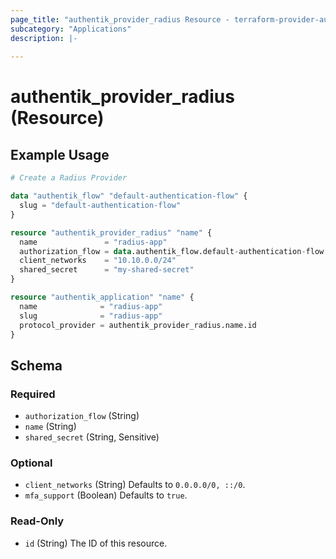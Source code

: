 ```yaml
---
page_title: "authentik_provider_radius Resource - terraform-provider-authentik"
subcategory: "Applications"
description: |-
  
---
```


# authentik_provider_radius (Resource)




## Example Usage

```terraform
# Create a Radius Provider

data "authentik_flow" "default-authentication-flow" {
  slug = "default-authentication-flow"
}

resource "authentik_provider_radius" "name" {
  name               = "radius-app"
  authorization_flow = data.authentik_flow.default-authentication-flow.id
  client_networks    = "10.10.0.0/24"
  shared_secret      = "my-shared-secret"
}

resource "authentik_application" "name" {
  name              = "radius-app"
  slug              = "radius-app"
  protocol_provider = authentik_provider_radius.name.id
}
```

<!-- schema generated by tfplugindocs -->
## Schema

### Required

- `authorization_flow` (String)
- `name` (String)
- `shared_secret` (String, Sensitive)

### Optional

- `client_networks` (String) Defaults to `0.0.0.0/0, ::/0`.
- `mfa_support` (Boolean) Defaults to `true`.

### Read-Only

- `id` (String) The ID of this resource.
